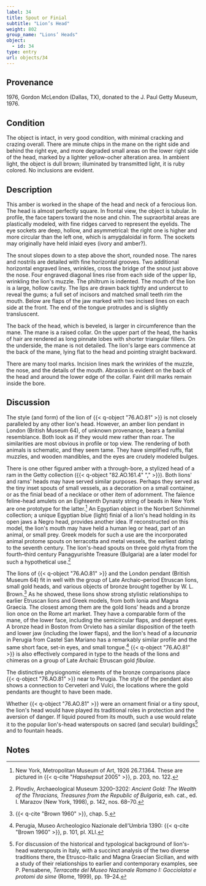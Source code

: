 ```yaml
---
label: 34
title: Spout or Finial
subtitle: "Lion’s Head"
weight: 802
group_name: "Lions’ Heads"
object:
  - id: 34
type: entry
url: objects/34
---
```


## Provenance

1976, Gordon McLendon (Dallas, TX), donated to the J. Paul Getty Museum, 1976.

## Condition

The object is intact, in very good condition, with minimal cracking and crazing overall. There are minute chips in the mane on the right side and behind the right eye, and more degraded small areas on the lower right side of the head, marked by a lighter yellow-ocher alteration area. In ambient light, the object is dull brown; illuminated by transmitted light, it is ruby colored. No inclusions are evident.

## Description

This amber is worked in the shape of the head and neck of a ferocious lion. The head is almost perfectly square. In frontal view, the object is tubular. In profile, the face tapers toward the nose and chin. The supraorbital areas are plastically modeled, with fine ridges carved to represent the eyelids. The eye sockets are deep, hollow, and asymmetrical: the right one is higher and more circular than the left one, which is amygdaloidal in form. The sockets may originally have held inlaid eyes (ivory and amber?).

The snout slopes down to a step above the short, rounded nose. The nares and nostrils are detailed with fine horizontal grooves. Two additional horizontal engraved lines, wrinkles, cross the bridge of the snout just above the nose. Four engraved diagonal lines rise from each side of the upper lip, wrinkling the lion's muzzle. The philtrum is indented. The mouth of the lion is a large, hollow cavity. The lips are drawn back tightly and undercut to reveal the gums; a full set of incisors and matched small teeth rim the mouth. Below are flaps of the jaw marked with two incised lines on each side at the front. The end of the tongue protrudes and is slightly transluscent.

The back of the head, which is beveled, is larger in circumference than the mane. The mane is a raised collar. On the upper part of the head, the hanks of hair are rendered as long pinnate lobes with shorter triangular fillers. On the underside, the mane is not detailed. The lion's large ears commence at the back of the mane, lying flat to the head and pointing straight backward.

There are many tool marks. Incision lines mark the wrinkles of the muzzle, the nose, and the details of the mouth. Abrasion is evident on the back of the head and around the lower edge of the collar. Faint drill marks remain inside the bore.

## Discussion

The style (and form) of the lion of {{< q-object "76.AO.81" >}} is not closely paralleled by any other lion's head. However, an amber lion pendant in London (British Museum 64), of unknown provenance, bears a familial resemblance. Both look as if they would mew rather than roar. The similarities are most obvious in profile or top view. The rendering of both animals is schematic, and they seem tame. They have simplified ruffs, flat muzzles, and wooden mandibles, and the eyes are crudely modeled bulges.

There is one other figured amber with a through-bore, a stylized head of a ram in the Getty collection ({{< q-object "82.AO.161.4" "," >}}). Both lions' and rams' heads may have served similar purposes. Perhaps they served as the tiny inset spouts of small vessels, as a decoration on a small container, or as the finial bead of a necklace or other item of adornment. The faïence feline-head amulets on an Eighteenth Dynasty string of beads in New York are one prototype for the latter.[^1] An Egyptian object in the Norbert Schimmel collection; a unique Egyptian blue (light) finial of a lion's head holding in its open jaws a Negro head, provides another idea. If reconstructed on this model, the lion's mouth may have held a human leg or head, part of an animal, or small prey. Greek models for such a use are the incorporated animal protome spouts on terracotta and metal vessels, the earliest dating to the seventh century. The lion's-head spouts on three gold rhyta from the fourth–third century Panagyurishte Treasure (Bulgaria) are a later model for such a hypothetical use.[^2]

The lions of {{< q-object "76.AO.81" >}} and the London pendant (British Museum 64) fit in well with the group of Late Archaic–period Etruscan lions, small gold heads, and various objects of bronze brought together by W. L. Brown.[^3] As he showed, these lions show strong stylistic relationships to earlier Etruscan lions and Greek models, from both Ionia and Magna Graecia. The closest among them are the gold lions' heads and a bronze lion once on the Rome art market. They have a comparable form of the mane, of the lower face, including the semicircular flaps, and deepset eyes. A bronze head in Boston from Orvieto has a similar disposition of the teeth and lower jaw (including the lower flaps), and the lion's head of a *lacunaria* in Perugia from Castel San Mariano has a remarkably similar profile and the same short face, set-in eyes, and small tongue.[^4] {{< q-object "76.AO.81" >}} is also effectively compared in type to the heads of the lions and chimeras on a group of Late Archaic Etruscan gold *fibulae*.

The distinctive physiognomic elements of the bronze comparisons place {{< q-object "76.AO.81" >}} near to Perugia. The style of the pendant also shows a connection to Cerveteri and Vulci, the locations where the gold pendants are thought to have been made.

Whether {{< q-object "76.AO.81" >}} were an ornament finial or a tiny spout, the lion's head would have played its traditional roles in protection and the aversion of danger. If liquid poured from its mouth, such a use would relate it to the popular lion's-head waterspouts on sacred (and secular) buildings[^5] and to fountain heads.

## Notes

[^1]: New York, Metropolitan Museum of Art, 1926 26.7.1364. These are pictured in {{< q-cite "*Hapshepsut* 2005" >}}, p. 203, no. 122.

[^2]: Plovdiv, Archaeological Museum 3200–3202: *Ancient Gold: The Wealth of the Thracians, Treasures from the Republic of Bulgaria*, exh. cat., ed. I. Marazov (New York, 1998), p. 142, nos. 68–70.

[^3]: {{< q-cite "Brown 1960" >}}, chap. 5.

[^4]: Perugia, Museo Archeologico Nazionale dell'Umbria 1390: {{< q-cite "Brown 1960" >}}, p. 101, pl. XLI.

[^5]: For discussion of the historical and typological background of lion's-head waterspouts in Italy, with a succinct analysis of the two diverse traditions there, the Etrusco-Italic and Magna Graecian Sicilian, and with a study of their relationships to earlier and contemporary examples, see P. Pensabene, *Terracotte del Museo Nazionale Romano I: Gocciolatoi e protomi da sime* (Rome, 1999), pp. 19–24.
